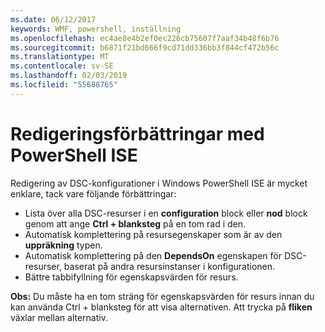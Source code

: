 ```yaml
---
ms.date: 06/12/2017
keywords: WMF, powershell, inställning
ms.openlocfilehash: ec4ae8e4b2ef0ec226cb75607f7aaf34b48f6b76
ms.sourcegitcommit: b6871f21bd666f9cd71dd336bb3f844cf472b56c
ms.translationtype: MT
ms.contentlocale: sv-SE
ms.lasthandoff: 02/03/2019
ms.locfileid: "55688765"
---
```

# <a name="authoring-improvements-using-powershell-ise"></a>Redigeringsförbättringar med PowerShell ISE

Redigering av DSC-konfigurationer i Windows PowerShell ISE är mycket enklare, tack vare följande förbättringar:

- Lista över alla DSC-resurser i en **configuration** block eller **nod** block genom att ange **Ctrl + blanksteg** på en tom rad i den.
- Automatisk komplettering på resursegenskaper som är av den **uppräkning** typen.
- Automatisk komplettering på den **DependsOn** egenskapen för DSC-resurser, baserat på andra resursinstanser i konfigurationen.
- Bättre tabbifyllning för egenskapsvärden för resurs.

**Obs:** Du måste ha en tom sträng för egenskapsvärden för resurs innan du kan använda Ctrl + blanksteg för att visa alternativen. Att trycka på **fliken** växlar mellan alternativ.
